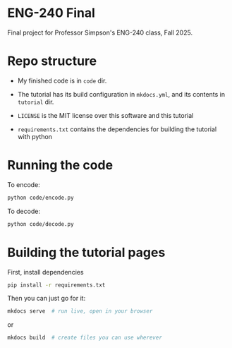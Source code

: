 # ENG-240 Final

Final project for Professor Simpson's ENG-240 class, Fall 2025.

# Repo structure

- My finished code is in `code` dir.

- The tutorial has its build configuration in `mkdocs.yml`, and its contents in `tutorial` dir.

- `LICENSE` is the MIT license over this software and this tutorial

- `requirements.txt` contains the dependencies for building the tutorial with python

# Running the code

To encode:

```bash
python code/encode.py
```

To decode:

```bash
python code/decode.py
```

# Building the tutorial pages

First, install dependencies

```bash
pip install -r requirements.txt
```

Then you can just go for it:

```bash
mkdocs serve  # run live, open in your browser
```

or

```bash
mkdocs build  # create files you can use wherever
```
